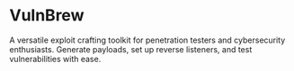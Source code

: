# VulnBrew
A versatile exploit crafting toolkit for penetration testers and cybersecurity enthusiasts. Generate payloads, set up reverse listeners, and test vulnerabilities with ease. 
